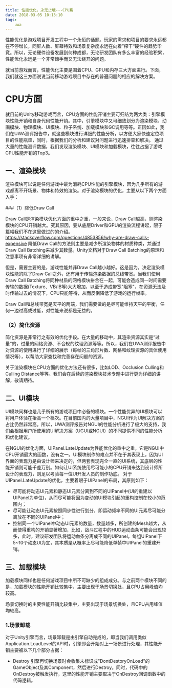 ```yaml
---
title: 性能优化，永无止境---CPU篇
date: 2018-03-05 10:13:10
tags:
	uwa
---
```

性能优化是游戏项目开发工程中一个永恒的话题。玩家的需求和项目的要求永远都在不停增长，同屏人数、屏幕特效和场景复杂度永远在向着”榨干“硬件的趋势毕竟。所以，无论硬件设备发展到何种成都，无论研发团队有多么丰富的经验积累，性能优化永远是一个非常棘手而又无法绕开的问题。

就当前游戏而言，性能优化主要是围着CPU、GPU和内存三大方面进行。下面，我们就这三方面说说当前移动游戏项目中存在的普遍问题的相应的解决方案。

# CPU方面
就目前的Unity移动游戏而言，CPU方面的性能开销主要可归结为两大类：引擎模块性能开销和自身代码性能开销。其中，引擎模块中又可细致划分为渲染模块、动画模块、物理模块、UI模块、粒子系统、加载模块和GC调用等等。正因如此，我们在UWA测评报告中，就这些模块进行详细的性能分析，以方便大家快速定位项目的性能瓶颈，同时，根据我们的分析和建议对问题进行迅速排查和解决。
通过大量的性能测评数据，我们发现渲染模块、UI模块和加载模块，往往占据了游戏CPU性能开销的Top3。

## 一、渲染模块

渲染模块可以说是任何游戏中最为消耗CPU性能的引擎模块，因为几乎所有的游戏都离不开场景、物体和特效的渲染。对于渲染模块的优化，主要从以下两个方面入手：

###（1）降低Draw Call

Draw Call是渲染模块优化方面的重中之重，一般来说，Draw Call越高，则渲染模块的CPU开销越大。究其原因，要从底层Driver和GPU的渲染流程讲起，限于篇幅我们不在这里做过的的介绍。https://stackoverflow.com/questions/4853856/why-are-draw-calls-expensive
降低Draw Call的方法则主要是减少所渲染物体的材质种类，并通过Draw Call Batching来减少其数量。Unity文档对于Draw Call Batching的原理和注意事项有非常详细的讲解。

但是，需要主要的是，游戏性能并非Draw Call越小越好。这是因为，决定渲染模块性能的除了Draw Call之外，还有用于传输渲染数据的总线带宽。当我们使用Draw Call Batching将同种材质的网格模块拼合在一起，可能会造成同一时间需要传输的数据(Texture、VB/IB等)大大增加，以至于造成带宽"阻塞"，在资源无法及时传输过去的情况下，CPU只能等待，从而反倒降低了游戏的运行帧率。

Draw Call和总线带宽是天平的两端，我们需要做的是尽可能维持天平的平衡，任何一边过高或过低，对性能来说都是无益的。

### （2）简化资源

简化资源是非常行之有效的优化手段。在大量的移动中，其渲染资源其实是“过量”的，过量的网格资源、不合规的纹理资源等等。所以，我们在UWA测评报告中对资源的使用进行了详细的展示（每帧的三角形片数、网格和纹理资源的具体使用情况等），以帮助大家查找和完善存在问题的资源。

关于渲染模块在CPU方面的优化方法还有很多，比如LOD、Occlusion Culling和Culling Distance等等。我们会在后续的渲染模块技术专题中进行更为详细的讲解，敬请期待。

## 二、UI模块

UI模块同样也是几乎所有的游戏项目中必备的模块。一个性能优异的UI模块可以将用户体验在抬高一个档次。在目前国内的大量项目中，NGUI作为UI解决方案的占比仍然非常高。所以，UWA测评报告对NGUI的性能分析进行了极大的支持，我们会根据用户所使用的UI解决方案（UGUI或NGUI）的不同提供不同的性能分析和优化建议。

在NGUI的优化方面，UIPanel.LateUpdate为性能优化的重中之重，它是NGUI中CPU开销最大的函数，没有之一。UI模块制作的难点并不在于其表现上，因为UI界面的表现力是由设计师来决定的，但两套表现完全一直的UI系统，其底层的性能开销则可能千差万别。如何让UI系统使用尽可能小的CPU开销来达到设计师所设计的表现力，则足以考验每一位UI开发人员的制作功底。
对于UIPanel.LateUpdate的优化，主要着眼于UIPanel的布局，其原则如下：
- 尽可能将动态UI元素和静态UI元素分离到不同的UIPanel中(UI的重建以UIPanel为单位)，从而尽可能将因为变动的UI模块引起的重构控制在较小的范围内；
- 尽可能让动态UI元素按照同步性进行划分，即运动频率不同的UI元素尽可能分离放在不同的UIPanel中；
- 控制同一个UIPanel中动态UI元素的数量，数量越多，所创建的Mesh越大，从而使得重构的开销显著增加，比如，战斗过程中的HUD运动血条可能会出现较多，此时，建议研发团队将运动血条分离成不同的UIPanel，每组UIPanel下5~10个动态UI为宜，其本质是从概率上尽可能降低单帧中UIPanel的重建开销。

## 三、加载模块

加载模块同样也是任何游戏项目中所不可缺少的组成成分。与之前两个模块不同的是，加载模块的性能开销比较集中，主要出现于场景切换处，且CPU占用峰值均较高。

场景切换时的主要性能开销比较集中，主要出现于场景切换处，且CPU占用峰值均较高。

### 1.场景卸载

对于Unity引擎而言，场景卸载是由引擎自动完成的，即当我们调用类似Application.LoadLevel的API时，引擎即会开始对上一场景进行处理，其性能开销主要被以下几个部分占据：

- Destroy
	引擎再切换场景时会收集未标识成"DontDestoryOnLoad"的GameObject及其Component，然后进行Destroy。同时，代码中的OnDestroy被触发执行，这里的性能开销主要取决于OnDestroy回调函数中的代码逻辑。


